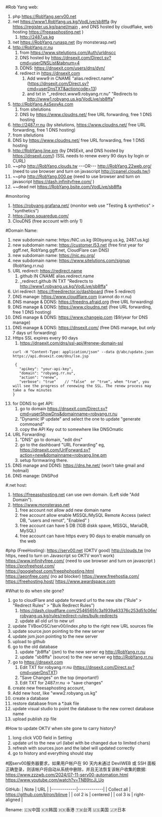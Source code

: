 #Rob Yang web:
1. php https://RobYang.serv00.net
2. net https://www1.RobYang.us.kg/VodLive/sb8ffa (by https://register.us.kg/panel/main , and DNS hosted by cloudflake, web hosting https://freeasphosting.net )
   1. http://2487.us.kg
3. net https://RobYang.runasp.net (by monsterasp.net)
7. http://RobYang.rr.nu
   1. from https://www.sitelutions.com/Auth/urldnscc
   2. DNS hosted by https://dnsexit.com/Direct.sv?cmd=userDNSList&tabnum=4
   3. DDNS: https://dnsexit.com/users/dns/dyn/
   4. redirect in https://dnsexit.com 
      1. Add www9 in CNAME  "alias.redirect.name" (https://dnsexit.com/Direct.sv?cmd=userDnsTXT&actioncode=13)
      2. and txt in "_redirect.www9.robyang.rr.nu" "Redirects to http://www1.robyang.us.kg/VodLive/sb8ffa"
8. http://RobYang.AsSexyAs.com
   1.  from sitelutions
   2.  DNS by https://www.cloudns.net/ free URL forwarding, free 1 DNS hosting
9.  http://2487.rr.nu (by sitelutions, https://www.cloudns.net/ free URL forwarding, free 1 DNS hosting)
   1.  from sitelutions
   2.  DNS by https://www.cloudns.net/ free URL forwarding, free 1 DNS hosting
10. http://RobYang.line.pm (by DNSExit, and DNS hosted by https://dnsexit.com/) (SSL needs to renew every 90 days by login or CURL) 
11. ~~php http://RobYang.clouds.tw ---OR--- http://RobYang.22web.org/  (need to use browser and turn on javascript http://cpanel.clouds.tw/)
12. ~~php http://RobYang.000.pe (need to use browser and turn on javascript https://dash.infinityfree.com/  )
13. ~~dead net https://RobYang.bsite.com/VodLive/sb8ffa


#monitoring 
1. https://robyang.grafana.net/ (monitor web use "Testing & synthetics" > "synthetics")
2. https://app.squaredup.com/
3. ClouDNS (free account with only 1)


#Domain Name:
1. new subdomain name: https:/NIC.us.kg (R0byang.us.kg, 2487.us.kg)
2. new subdomain name: https://customer.l53.net  (free first year for ggff.net, RobYang.ggff.net, CloudFlare can DNS)
3. new subdomain name: https://nic.eu.org/
4. new subdomain name: https://www.sitelutions.com/signup (RobYang.rr.nu)
5. URL redirect: https://redirect.name
   1. github            IN  CNAME  alias.redirect.name
   2. _redirect.github  IN  TXT    "Redirects to http://www1.robyang.us.kg/VodLive/sb8ffa" 
6. Url redirect: https://freedirector.io/dashboard  (free 5 redirect)
7. DNS manage: https://www.cloudflare.com (cannot do rr.nu)
8. DNS manage & DDNS: https://freedns.afraid.org (free URL forwarding)
9. DNS manage & DDNS: https://www.cloudns.net (free URL forwarding, free 1 DNS hosting)
10. DNS manage & DDNS: https://www.changeip.com ($9/year for DNS manage)
11. DNS manage & DDNS: https://dnsexit.com/ (free DNS manage, but only 7 days url forwarding)
   1. Https SSL expires every 90 days
      1. https://dnsexit.com/dns/ssl-api/#renew-domain-ssl
      ```
      curl -H "Content-Type: application/json" --data @/abc/update.json https://api.dnsexit.com/dns/lse.jsp
      ```
      ```
       {
         "apikey": "your-api-key",
         "domain": "robyang.rr.nu",
         "action": "renew",
         "verbose": "true"    // "false"  or "true", when "true", you will see the progress of renewing the SSL. The renew process may take a few minutes
      }
      ```
   2. for DDNS to get API: 
      1. go to domain https://dnsexit.com/Direct.sv?cmd=userShowDns&domainname=robyang.rr.nu
      2. "Dynamic IP update" and select the one to update "generate commoand"
      3. copy the API Key out to somewhere like DNSOmatic
   3. URL Forwarding:
      1. "DNS" go to domain, "edit dns"
      2. go to the dashboard "URL Forwarding" eg, https://dnsexit.com/UrlForward.sv?action=new&domainname=robyang.line.pm
      3. setup formwaring there.
12. DNS manage and DDNS: https://dns.he.net/ (won't take gmail and hotmail)
13. DNS manage: DNSPod

#.net host:
1. https://freeasphosting.net can use own domain. (Left side "Add Domain").
2. https://www.monsterasp.net  
   1. free account not allow add new domain name
   2. free account allow enable MSSQL/MySQL Remote Access (select DB, "users and remot", "Enabled" )
   3. free account can have 5 DB (1GB diskk spave, MSSQL, MariaDB, MySQL)
   4. free account can have https every 90 days to enable manually on the web




#php (FreeHosting):
https://serv00.net (OKTV good)
http://clouds.tw (no https, need to turn on Javascript so OKTV won't work)
https://www.infinityfree.com/    (need to use browser and turn on javascript )
https://profreehost.com/     
https://googiehost.com/freephphosting.html                
https://aeonfree.com/ (no ad blocker)
https://www.freehostia.com/ 
https://freehosting.host/ 
https://www.awardspace.com

#What to do when site gone?
1. go to cloudFlare and update forward url to the new site ("Rule" > "Redirect Rules" > "Bulk Redirect Rules")
   1. https://dash.cloudflare.com/2546565fc3a1939a63376c253d51c06e/robyang.us.kg/rules/redirect-rules/bulk-redirects
   2. update all old url to new url
2. update TVBoxOSC/serv00/index.php to the right new URL sources file
3. update source.json pointing to the new server
4. update jsm.json pointing to the new server
5. upload to github
6. go to the old database
   1. update "jb8ffa" (jsm) to the new server eg http://RobYang.rr.nu
   2. update "sb8ffa" (source) to the new server eg http://RobYang.rr.nu
7. go to https://dnsexit.com
   1. Edit TXT for robyang.rr.nu (https://dnsexit.com/Direct.sv?cmd=userDnsTXT) 
   2. "Save Changes" on the top (important!)
   3. Edit TXT for 2487.rr.nu -> "save changes"
8.  create new freesaphosting account, 
   1. Add new host, like "www2.robyang.us.kg"
   2. create a database
   3. restore database from a *.bak file
   4. update visual studio to point the database to the new correct database name
   5. upload publish zip file


#How to update OKTV when site gone to carry history?
1. long click VOD field in Setting
2. update url to the new url (label with be changed due to limited chars)
3. refresh with sources.json and the label will updated correctly
4. go to history and everything should stay


#因serv00服务器要求，如果用户帐户在 90 天内未通过 DevilWEB 或 SSH 面板正确登录，则该帐户将自动从系统中删除，并且无法恢复该帐户收集的数据:
https://www.zzzwb.com/2024/07-11-serv00-automation.html
https://www.youtube.com/watch?v=TNB9tcJi_Uo




GitHub:
| Note        |    URL      |
|-------------|-------------|
| Collect all |  https://github.com/blron/blinve |
| col 2 is |    centered   |
| col 3 is | right-aligned |


Rename:
🇨🇳中国
🇰🇷韩国
🇭🇰香港
🇹🇼台湾
🇺🇸美国
🇯🇵日本


